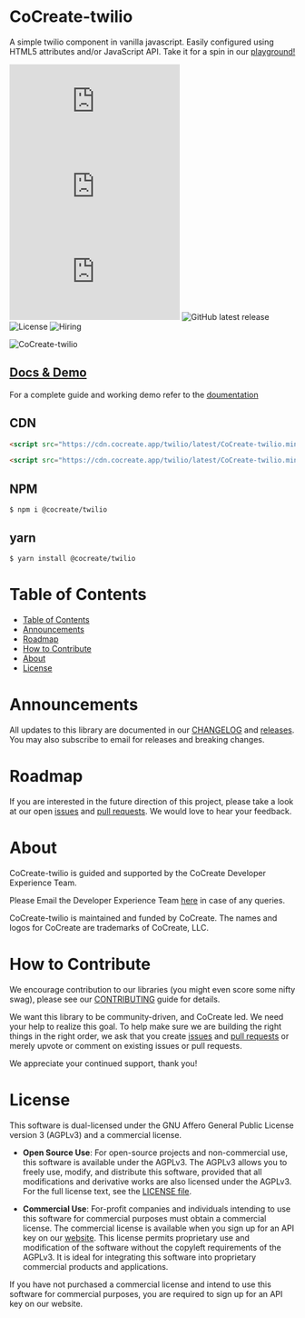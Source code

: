 # CoCreate-twilio

A simple twilio component in vanilla javascript. Easily configured using HTML5 attributes and/or JavaScript API. Take it for a spin in our [playground!](https://cocreate.app/docs/twilio)

![minified](https://img.badgesize.io/https://cdn.cocreate.app/twilio/latest/CoCreate-twilio.min.js?style=flat-square&label=minified&color=orange)
![gzip](https://img.badgesize.io/https://cdn.cocreate.app/twilio/latest/CoCreate-twilio.min.js?compression=gzip&style=flat-square&label=gzip&color=yellow)
![brotli](https://img.badgesize.io/https://cdn.cocreate.app/twilio/latest/CoCreate-twilio.min.js?compression=brotli&style=flat-square&label=brotli)
![GitHub latest release](https://img.shields.io/github/v/release/CoCreate-app/CoCreate-twilio?style=flat-square)
![License](https://img.shields.io/github/license/CoCreate-app/CoCreate-twilio?style=flat-square)
![Hiring](https://img.shields.io/static/v1?style=flat-square&label=&message=Hiring&color=blueviolet)

![CoCreate-twilio](https://cdn.cocreate.app/docs/CoCreate-twilio.gif)

## [Docs & Demo](https://cocreate.app/docs/twilio)

For a complete guide and working demo refer to the [doumentation](https://cocreate.app/docs/twilio)

## CDN

```html
<script src="https://cdn.cocreate.app/twilio/latest/CoCreate-twilio.min.js"></script>
```

```html
<script src="https://cdn.cocreate.app/twilio/latest/CoCreate-twilio.min.css"></script>
```

## NPM

```shell
$ npm i @cocreate/twilio
```

## yarn

```shell
$ yarn install @cocreate/twilio
```

# Table of Contents

-   [Table of Contents](#table-of-contents)
-   [Announcements](#announcements)
-   [Roadmap](#roadmap)
-   [How to Contribute](#how-to-contribute)
-   [About](#about)
-   [License](#license)

<a name="announcements"></a>

# Announcements

All updates to this library are documented in our [CHANGELOG](https://github.com/CoCreate-app/CoCreate-twilio/blob/master/CHANGELOG.md) and [releases](https://github.com/CoCreate-app/CoCreate-twilio/releases). You may also subscribe to email for releases and breaking changes.

<a name="roadmap"></a>

# Roadmap

If you are interested in the future direction of this project, please take a look at our open [issues](https://github.com/CoCreate-app/CoCreate-twilio/issues) and [pull requests](https://github.com/CoCreate-app/CoCreate-twilio/pulls). We would love to hear your feedback.

<a name="about"></a>

# About

CoCreate-twilio is guided and supported by the CoCreate Developer Experience Team.

Please Email the Developer Experience Team [here](mailto:develop@cocreate.app) in case of any queries.

CoCreate-twilio is maintained and funded by CoCreate. The names and logos for CoCreate are trademarks of CoCreate, LLC.

<a name="contribute"></a>

# How to Contribute

We encourage contribution to our libraries (you might even score some nifty swag), please see our [CONTRIBUTING](https://github.com/CoCreate-app/CoCreate-twilio/blob/master/CONTRIBUTING.md) guide for details.

We want this library to be community-driven, and CoCreate led. We need your help to realize this goal. To help make sure we are building the right things in the right order, we ask that you create [issues](https://github.com/CoCreate-app/CoCreate-twilio/issues) and [pull requests](https://github.com/CoCreate-app/CoCreate-twilio/pulls) or merely upvote or comment on existing issues or pull requests.

We appreciate your continued support, thank you!

<a name="license"></a>

# License

This software is dual-licensed under the GNU Affero General Public License version 3 (AGPLv3) and a commercial license.

-   **Open Source Use**: For open-source projects and non-commercial use, this software is available under the AGPLv3. The AGPLv3 allows you to freely use, modify, and distribute this software, provided that all modifications and derivative works are also licensed under the AGPLv3. For the full license text, see the [LICENSE file](https://github.com/CoCreate-app/CoCreate-twilio/blob/master/LICENSE).

-   **Commercial Use**: For-profit companies and individuals intending to use this software for commercial purposes must obtain a commercial license. The commercial license is available when you sign up for an API key on our [website](https://cocreate.app). This license permits proprietary use and modification of the software without the copyleft requirements of the AGPLv3. It is ideal for integrating this software into proprietary commercial products and applications.

If you have not purchased a commercial license and intend to use this software for commercial purposes, you are required to sign up for an API key on our website.
